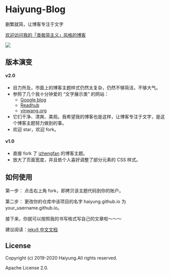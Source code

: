 # Haiyung-Blog

删繁就简，让博客专注于文字

[欢迎访问我的「类极简主义」风格的博客](https://blog.haiyung.cn/) 

![](https://blog.haiyung.cn/images/readme-homepage.png)

## 版本演变

#### v2.0

- 目力所及，市面上的博客主题样式仍然太复杂，仍然不够简洁，不够大气。
- 参照了几个我十分钟爱的 “文字展示类” 的网站：
    - [Google blog](https://blog.google/)
    - [Readhub](https://readhub.cn/topics)
    - [yinwang.org](http://yinwang.org/)
- 它们干净、清爽、美观。我希望我的博客也是这样，让博客专注于文字，是这个博客主题努力做到的事。
- 欢迎 star，欢迎 fork。

#### v1.0

- 直接 fork 了 [izhengfan](https://github.com/izhengfan/izhengfan.github.io) 的博客主题。
- 放大了页面宽度，并且依个人喜好调整了部分元素的 CSS 样式。

## 如何使用

第一步： 点击右上角 fork，即拷贝该主题代码到你的账户。

第二步： 更改你的仓库中该项目的名字 haiyung.github.io 为 your_username.github.io。

接下来，你就可以按照我的书写格式写自己的文章啦～～～

建议阅读：[jekyll 中文文档](http://jekyllcn.com/docs/home/)

## License

Copyright (c) 2019-2020 Haiyung.All rights reserved.

Apache License 2.0.